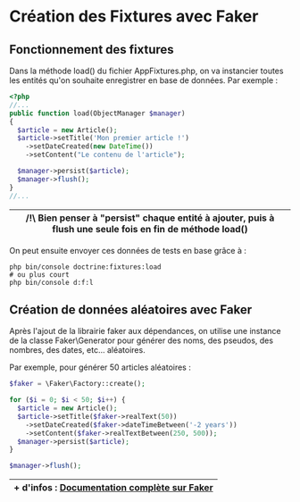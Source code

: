 # Création des Fixtures avec Faker

## Fonctionnement des fixtures

Dans la méthode load() du fichier AppFixtures.php, on va instancier toutes les entités qu'on souhaite enregistrer en base de données. Par exemple :

```php
<?php
//...
public function load(ObjectManager $manager)
{
  $article = new Article();
  $article->setTitle('Mon premier article !')
    ->setDateCreated(new DateTime())
    ->setContent("Le contenu de l'article");

  $manager->persist($article);
  $manager->flush();
}
//...
```

| /!\  Bien penser à "persist" chaque entité à ajouter, puis à flush une seule fois en fin de méthode load()   |
|-----------------------------------------|

On peut ensuite envoyer ces données de tests en base grâce à : 

```
php bin/console doctrine:fixtures:load
# ou plus court
php bin/console d:f:l
```
    
## Création de données aléatoires avec Faker

Après l'ajout de la librairie faker aux dépendances, on utilise une instance de la classe Faker\Generator pour générer des noms, des pseudos, des nombres, des dates, etc... aléatoires.

Par exemple, pour générer 50 articles aléatoires :

```php
$faker = \Faker\Factory::create();

for ($i = 0; $i < 50; $i++) {
  $article = new Article();
  $article->setTitle($faker->realText(50))
    ->setDateCreated($faker->dateTimeBetween('-2 years'))
    ->setContent($faker->realTextBetween(250, 500));
  $manager->persist($article);
}

$manager->flush();
```

| + d'infos :  [Documentation complète sur Faker](https://fakerphp.github.io/)   |
|-----------------------------------------|